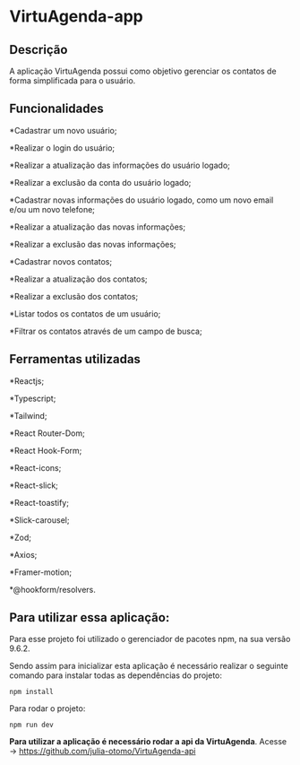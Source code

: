 # VirtuAgenda-app

## Descrição

A aplicação VirtuAgenda possui como objetivo gerenciar os contatos de forma simplificada para o usuário.

## Funcionalidades

\*Cadastrar um novo usuário;

\*Realizar o login do usuário;

\*Realizar a atualização das informações do usuário logado;

\*Realizar a exclusão da conta do usuário logado;

\*Cadastrar novas informações do usuário logado, como um novo email e/ou um novo telefone;

\*Realizar a atualização das novas informações;

\*Realizar a exclusão das novas informações;

\*Cadastrar novos contatos;

\*Realizar a atualização dos contatos;

\*Realizar a exclusão dos contatos;

\*Listar todos os contatos de um usuário;

\*Filtrar os contatos através de um campo de busca;

## Ferramentas utilizadas

\*Reactjs;

\*Typescript;

\*Tailwind;

\*React Router-Dom;

\*React Hook-Form;

\*React-icons;

\*React-slick;

\*React-toastify;

\*Slick-carousel;

\*Zod;

\*Axios;

\*Framer-motion;

\*@hookform/resolvers.

## Para utilizar essa aplicação:

Para esse projeto foi utilizado o gerenciador de pacotes npm, na sua versão 9.6.2.

Sendo assim para inicializar esta aplicação é necessário realizar o seguinte comando para instalar todas as dependências do projeto:

```
npm install
```

Para rodar o projeto:

```
npm run dev
```

<b>Para utilizar a aplicação é necessário rodar a api da VirtuAgenda</b>. Acesse -> https://github.com/julia-otomo/VirtuAgenda-api
